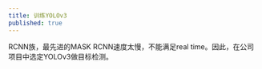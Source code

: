 ```yaml
---
title: 训练YOLOv3
published: true
---
```


RCNN族，最先进的MASK RCNN速度太慢，不能满足real time。因此，在公司项目中选定YOLOv3做目标检测。
